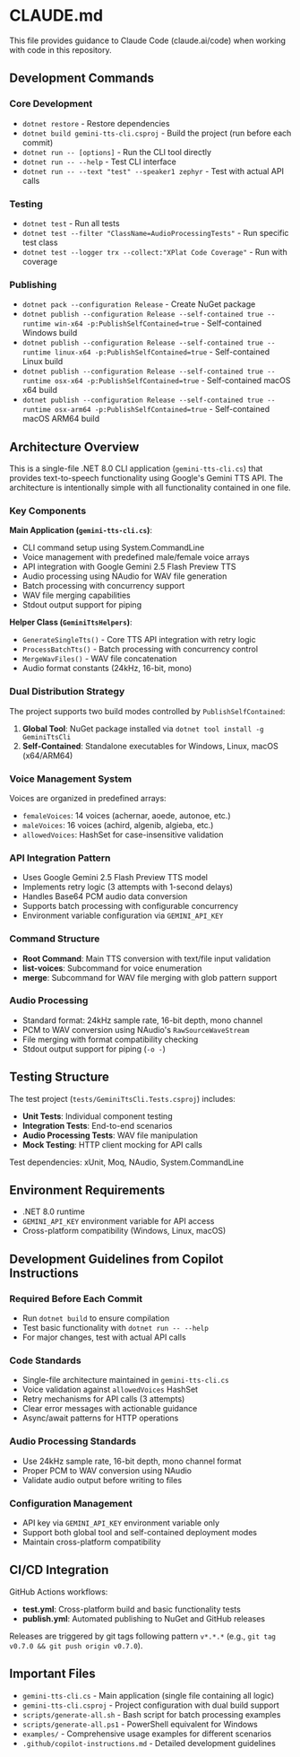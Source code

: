 # CLAUDE.md

This file provides guidance to Claude Code (claude.ai/code) when working with code in this repository.

## Development Commands

### Core Development
- `dotnet restore` - Restore dependencies
- `dotnet build gemini-tts-cli.csproj` - Build the project (run before each commit)
- `dotnet run -- [options]` - Run the CLI tool directly
- `dotnet run -- --help` - Test CLI interface
- `dotnet run -- --text "test" --speaker1 zephyr` - Test with actual API calls

### Testing
- `dotnet test` - Run all tests
- `dotnet test --filter "ClassName=AudioProcessingTests"` - Run specific test class
- `dotnet test --logger trx --collect:"XPlat Code Coverage"` - Run with coverage

### Publishing
- `dotnet pack --configuration Release` - Create NuGet package
- `dotnet publish --configuration Release --self-contained true --runtime win-x64 -p:PublishSelfContained=true` - Self-contained Windows build
- `dotnet publish --configuration Release --self-contained true --runtime linux-x64 -p:PublishSelfContained=true` - Self-contained Linux build
- `dotnet publish --configuration Release --self-contained true --runtime osx-x64 -p:PublishSelfContained=true` - Self-contained macOS x64 build
- `dotnet publish --configuration Release --self-contained true --runtime osx-arm64 -p:PublishSelfContained=true` - Self-contained macOS ARM64 build

## Architecture Overview

This is a single-file .NET 8.0 CLI application (`gemini-tts-cli.cs`) that provides text-to-speech functionality using Google's Gemini TTS API. The architecture is intentionally simple with all functionality contained in one file.

### Key Components

**Main Application (`gemini-tts-cli.cs`)**:
- CLI command setup using System.CommandLine
- Voice management with predefined male/female voice arrays
- API integration with Google Gemini 2.5 Flash Preview TTS
- Audio processing using NAudio for WAV file generation
- Batch processing with concurrency support
- WAV file merging capabilities
- Stdout output support for piping

**Helper Class (`GeminiTtsHelpers`)**:
- `GenerateSingleTts()` - Core TTS API integration with retry logic
- `ProcessBatchTts()` - Batch processing with concurrency control
- `MergeWavFiles()` - WAV file concatenation
- Audio format constants (24kHz, 16-bit, mono)

### Dual Distribution Strategy

The project supports two build modes controlled by `PublishSelfContained`:
1. **Global Tool**: NuGet package installed via `dotnet tool install -g GeminiTtsCli`
2. **Self-Contained**: Standalone executables for Windows, Linux, macOS (x64/ARM64)

### Voice Management System

Voices are organized in predefined arrays:
- `femaleVoices`: 14 voices (achernar, aoede, autonoe, etc.)
- `maleVoices`: 16 voices (achird, algenib, algieba, etc.)
- `allowedVoices`: HashSet for case-insensitive validation

### API Integration Pattern

- Uses Google Gemini 2.5 Flash Preview TTS model
- Implements retry logic (3 attempts with 1-second delays)
- Handles Base64 PCM audio data conversion
- Supports batch processing with configurable concurrency
- Environment variable configuration via `GEMINI_API_KEY`

### Command Structure

- **Root Command**: Main TTS conversion with text/file input validation
- **list-voices**: Subcommand for voice enumeration
- **merge**: Subcommand for WAV file merging with glob pattern support

### Audio Processing

- Standard format: 24kHz sample rate, 16-bit depth, mono channel
- PCM to WAV conversion using NAudio's `RawSourceWaveStream`
- File merging with format compatibility checking
- Stdout output support for piping (`-o -`)

## Testing Structure

The test project (`tests/GeminiTtsCli.Tests.csproj`) includes:
- **Unit Tests**: Individual component testing
- **Integration Tests**: End-to-end scenarios
- **Audio Processing Tests**: WAV file manipulation
- **Mock Testing**: HTTP client mocking for API calls

Test dependencies: xUnit, Moq, NAudio, System.CommandLine

## Environment Requirements

- .NET 8.0 runtime
- `GEMINI_API_KEY` environment variable for API access
- Cross-platform compatibility (Windows, Linux, macOS)

## Development Guidelines from Copilot Instructions

### Required Before Each Commit
- Run `dotnet build` to ensure compilation
- Test basic functionality with `dotnet run -- --help`
- For major changes, test with actual API calls

### Code Standards
- Single-file architecture maintained in `gemini-tts-cli.cs`
- Voice validation against `allowedVoices` HashSet
- Retry mechanisms for API calls (3 attempts)
- Clear error messages with actionable guidance
- Async/await patterns for HTTP operations

### Audio Processing Standards
- Use 24kHz sample rate, 16-bit depth, mono channel format
- Proper PCM to WAV conversion using NAudio
- Validate audio output before writing to files

### Configuration Management
- API key via `GEMINI_API_KEY` environment variable only
- Support both global tool and self-contained deployment modes
- Maintain cross-platform compatibility

## CI/CD Integration

GitHub Actions workflows:
- **test.yml**: Cross-platform build and basic functionality tests
- **publish.yml**: Automated publishing to NuGet and GitHub releases

Releases are triggered by git tags following pattern `v*.*.*` (e.g., `git tag v0.7.0 && git push origin v0.7.0`).

## Important Files

- `gemini-tts-cli.cs` - Main application (single file containing all logic)
- `gemini-tts-cli.csproj` - Project configuration with dual build support
- `scripts/generate-all.sh` - Bash script for batch processing examples
- `scripts/generate-all.ps1` - PowerShell equivalent for Windows
- `examples/` - Comprehensive usage examples for different scenarios
- `.github/copilot-instructions.md` - Detailed development guidelines
